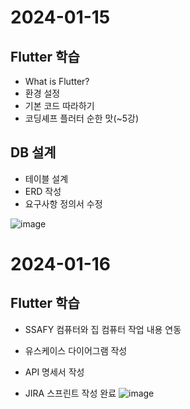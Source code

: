 # 2024-01-15 
## Flutter 학습
- What is Flutter?
- 환경 설정
- 기본 코드 따라하기
- 코딩셰프 플러터 순한 맛(~5강)

## DB 설계
- 테이블 설계
- ERD 작성
- 요구사항 정의서 수정

![image](/uploads/12c62dc46ac030f9114616f192a0c88e/image.png)

# 2024-01-16
## Flutter 학습
- SSAFY 컴퓨터와 집 컴퓨터 작업 내용 연동

- 유스케이스 다이어그램 작성
- API 명세서 작성
- JIRA 스프린트 작성 완료
![image](/uploads/21dd20ee37e8b819b183915462ef2918/image.png)
